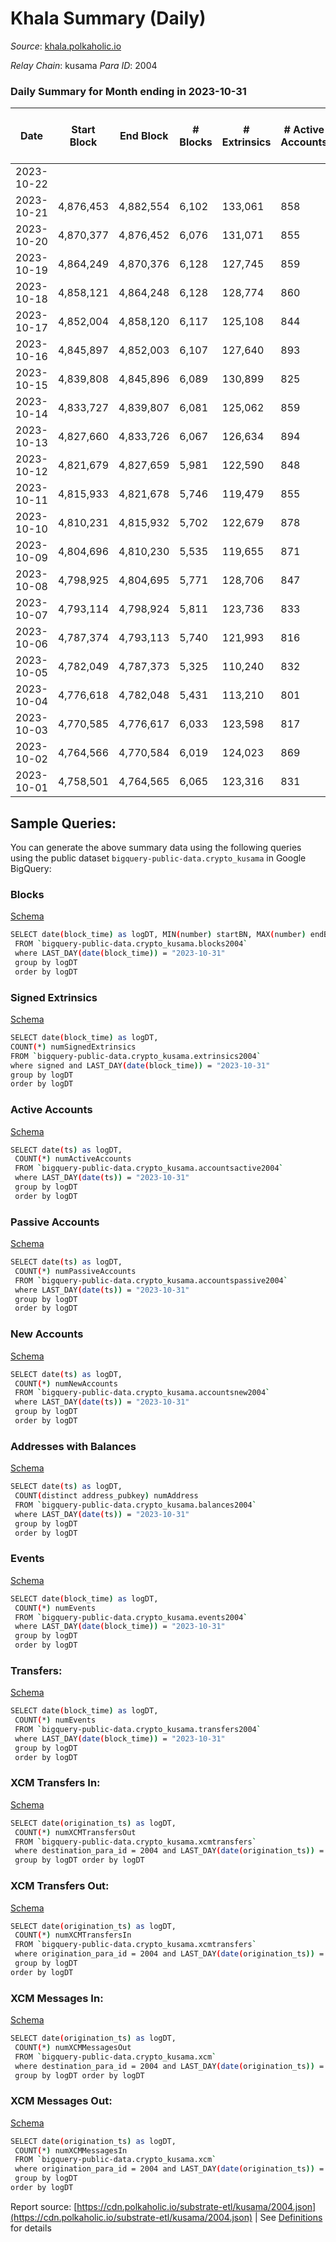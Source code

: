 # Khala Summary (Daily)

_Source_: [khala.polkaholic.io](https://khala.polkaholic.io)

*Relay Chain*: kusama
*Para ID*: 2004



### Daily Summary for Month ending in 2023-10-31


| Date    | Start Block | End Block | # Blocks | # Extrinsics | # Active Accounts | # Passive Accounts | # New Accounts | # Addresses | # Events  | # Transfers ($USD) | # XCM Transfers In ($USD) | # XCM Transfers Out ($USD) | # XCM In | # XCM Out | Issues |
|---------|-------------|-----------|----------|--------------|-------------------|--------------------|----------------|-------------|-----------|--------------------|---------------------------|----------------------------|----------|-----------|--------|
| 2023-10-22 |  |  |  |  |  |  |  |  |  |   |   |   |  |  |  |
| 2023-10-21 | 4,876,453 | 4,882,554 | 6,102 | 133,061 | 858 | 432 | 69 | 25,849 | 2,076,917 | 120,485 ($177,124.97) | 1 ($0.74) | 2 ($0.69) | 1 | 2 |  |
| 2023-10-20 | 4,870,377 | 4,876,452 | 6,076 | 131,071 | 855 | 537 | 18 | 25,847 | 2,084,870 | 118,729 ($169,091.21) | 1 ($515.49) |   | 1 |  |  |
| 2023-10-19 | 4,864,249 | 4,870,376 | 6,128 | 127,745 | 859 | 443 | 13 | 25,849 | 2,056,968 | 119,901 ($577,131.35) | 1 ($92.92) | 1 ($37.42) | 3 | 4 |  |
| 2023-10-18 | 4,858,121 | 4,864,248 | 6,128 | 128,774 | 860 | 519 | 27 | 25,856 | 2,067,333 | 120,526 ($695,012.04) |   | 2 ($91.79) |  | 2 |  |
| 2023-10-17 | 4,852,004 | 4,858,120 | 6,117 | 125,108 | 844 | 466 | 11 | 25,845 | 2,031,606 | 116,963 ($179,426.45) |   | 1 ($32.39) | 2 | 3 |  |
| 2023-10-16 | 4,845,897 | 4,852,003 | 6,107 | 127,640 | 893 | 551 | 22 | 25,853 | 2,066,860 | 119,494 ($779,595.28) |   |   |  |  |  |
| 2023-10-15 | 4,839,808 | 4,845,896 | 6,089 | 130,899 | 825 | 475 | 21 | 25,847 | 2,095,480 | 121,960 ($1,144,578.79) | 2 ($182.43) | 1 ($5.77) | 2 | 2 |  |
| 2023-10-14 | 4,833,727 | 4,839,807 | 6,081 | 125,062 | 859 | 483 | 32 | 25,838 | 2,008,298 | 117,644 ($1,613,017.53) |   | 1 ($0.61) | 1 | 2 |  |
| 2023-10-13 | 4,827,660 | 4,833,726 | 6,067 | 126,634 | 894 | 512 | 31 | 25,817 | 2,032,923 | 118,501 ($681,039.57) | 2 ($197.57) | 4 ($390.07) | 4 | 6 |  |
| 2023-10-12 | 4,821,679 | 4,827,659 | 5,981 | 122,590 | 848 | 489 | 17 | 25,810 | 1,974,823 | 116,685 ($696,669.00) | 1 ($36.72) |   | 2 | 1 |  |
| 2023-10-11 | 4,815,933 | 4,821,678 | 5,746 | 119,479 | 855 | 426 | 23 | 25,802 | 1,918,379 | 113,462 ($309,580.25) |   | 2 ($18.08) | 1 | 5 |  |
| 2023-10-10 | 4,810,231 | 4,815,932 | 5,702 | 122,679 | 878 | 473 | 18 | 25,792 | 1,986,055 | 112,535 ($875,067.75) | 2 ($82.34) |   | 3 | 1 |  |
| 2023-10-09 | 4,804,696 | 4,810,230 | 5,535 | 119,655 | 871 | 416 | 24 | 25,790 | 1,926,330 | 110,452 ($320,540.20) |   |   |  |  |  |
| 2023-10-08 | 4,798,925 | 4,804,695 | 5,771 | 128,706 | 847 | 465 | 29 | 25,775 | 2,043,758 | 117,710 ($1,132,993.43) | 1 ($13.16) |   | 1 |  |  |
| 2023-10-07 | 4,793,114 | 4,798,924 | 5,811 | 123,736 | 833 | 368 | 27 | 25,771 | 1,946,718 | 110,738 ($418,727.12) |   | 1 ($0.73) |  | 1 |  |
| 2023-10-06 | 4,787,374 | 4,793,113 | 5,740 | 121,993 | 816 | 641 | 18 | 25,777 | 1,920,071 | 111,180 ($234,529.27) | 1 ($0.13) |   | 1 |  |  |
| 2023-10-05 | 4,782,049 | 4,787,373 | 5,325 | 110,240 | 832 | 461 | 36 | 25,808 | 1,764,720 | 103,607 ($512,422.71) |   | 2 ($187.24) | 3 | 6 |  |
| 2023-10-04 | 4,776,618 | 4,782,048 | 5,431 | 113,210 | 801 | 425 | 22 | 25,780 | 1,808,601 | 105,691 ($257,741.86) |   |   |  |  |  |
| 2023-10-03 | 4,770,585 | 4,776,617 | 6,033 | 123,598 | 817 | 456 | 16 | 25,789 | 1,986,978 | 117,390 ($665,067.22) | 2 ($18.98) | 1 ($3.85) | 3 | 3 |  |
| 2023-10-02 | 4,764,566 | 4,770,584 | 6,019 | 124,023 | 869 |  | 27 | 25,794 | 1,999,738 | 118,904 ($1,344,076.24) |   |   |  |  |  |
| 2023-10-01 | 4,758,501 | 4,764,565 | 6,065 | 123,316 | 831 | 404 | 37 | 25,784 | 2,006,440 | 117,256 ($472,541.53) | 1 ($18.77) | 1 ($16.92) | 1 | 1 |  |

## Sample Queries:
You can generate the above summary data using the following queries using the public dataset `bigquery-public-data.crypto_kusama` in Google BigQuery:


### Blocks 

[Schema](https://github.com/colorfulnotion/substrate-etl/blob/main/schema/blocks.json)

```bash
SELECT date(block_time) as logDT, MIN(number) startBN, MAX(number) endBN, COUNT(*) numBlocks 
 FROM `bigquery-public-data.crypto_kusama.blocks2004`  
 where LAST_DAY(date(block_time)) = "2023-10-31" 
 group by logDT 
 order by logDT
```

### Signed Extrinsics 

[Schema](https://github.com/colorfulnotion/substrate-etl/blob/main/schema/extrinsics.json)

```bash
SELECT date(block_time) as logDT, 
COUNT(*) numSignedExtrinsics 
FROM `bigquery-public-data.crypto_kusama.extrinsics2004`  
where signed and LAST_DAY(date(block_time)) = "2023-10-31" 
group by logDT 
order by logDT
```

### Active Accounts 

[Schema](https://github.com/colorfulnotion/substrate-etl/blob/main/schema/accountsactive.json)

```bash
SELECT date(ts) as logDT, 
 COUNT(*) numActiveAccounts 
 FROM `bigquery-public-data.crypto_kusama.accountsactive2004` 
 where LAST_DAY(date(ts)) = "2023-10-31" 
 group by logDT 
 order by logDT
```

### Passive Accounts 

[Schema](https://github.com/colorfulnotion/substrate-etl/blob/main/schema/accountspassive.json)

```bash
SELECT date(ts) as logDT, 
 COUNT(*) numPassiveAccounts 
 FROM `bigquery-public-data.crypto_kusama.accountspassive2004` 
 where LAST_DAY(date(ts)) = "2023-10-31" 
 group by logDT 
 order by logDT
```

### New Accounts 

[Schema](https://github.com/colorfulnotion/substrate-etl/blob/main/schema/accountsnew.json)

```bash
SELECT date(ts) as logDT, 
 COUNT(*) numNewAccounts 
 FROM `bigquery-public-data.crypto_kusama.accountsnew2004` 
 where LAST_DAY(date(ts)) = "2023-10-31" 
 group by logDT
 order by logDT
```

### Addresses with Balances 

[Schema](https://github.com/colorfulnotion/substrate-etl/blob/main/schema/balances.json)

```bash
SELECT date(ts) as logDT,
 COUNT(distinct address_pubkey) numAddress 
 FROM `bigquery-public-data.crypto_kusama.balances2004` 
 where LAST_DAY(date(ts)) = "2023-10-31" 
 group by logDT 
 order by logDT
```

### Events 

[Schema](https://github.com/colorfulnotion/substrate-etl/blob/main/schema/events.json)

```bash
SELECT date(block_time) as logDT, 
 COUNT(*) numEvents 
 FROM `bigquery-public-data.crypto_kusama.events2004` 
 where LAST_DAY(date(block_time)) = "2023-10-31" 
 group by logDT 
 order by logDT
```

### Transfers:

[Schema](https://github.com/colorfulnotion/substrate-etl/blob/main/schema/transfers.json)

```bash
SELECT date(block_time) as logDT, 
 COUNT(*) numEvents 
 FROM `bigquery-public-data.crypto_kusama.transfers2004` 
 where LAST_DAY(date(block_time)) = "2023-10-31" 
 group by logDT 
 order by logDT
```

### XCM Transfers In: 

[Schema](https://github.com/colorfulnotion/substrate-etl/blob/main/schema/xcmtransfers.json)

```bash
SELECT date(origination_ts) as logDT, 
 COUNT(*) numXCMTransfersOut 
 FROM `bigquery-public-data.crypto_kusama.xcmtransfers` 
 where destination_para_id = 2004 and LAST_DAY(date(origination_ts)) = "2023-10-31" 
 group by logDT order by logDT
```

### XCM Transfers Out: 

[Schema](https://github.com/colorfulnotion/substrate-etl/blob/main/schema/xcmtransfers.json)

```bash
SELECT date(origination_ts) as logDT, 
 COUNT(*) numXCMTransfersIn 
 FROM `bigquery-public-data.crypto_kusama.xcmtransfers` 
 where origination_para_id = 2004 and LAST_DAY(date(origination_ts)) = "2023-10-31" 
 group by logDT 
order by logDT
```

### XCM Messages In: 

[Schema](https://github.com/colorfulnotion/substrate-etl/blob/main/schema/xcm.json)

```bash
SELECT date(origination_ts) as logDT, 
 COUNT(*) numXCMMessagesOut 
 FROM `bigquery-public-data.crypto_kusama.xcm` 
 where destination_para_id = 2004 and LAST_DAY(date(origination_ts)) = "2023-10-31" 
 group by logDT order by logDT
```

### XCM Messages Out: 

[Schema](https://github.com/colorfulnotion/substrate-etl/blob/main/schema/xcm.json)

```bash
SELECT date(origination_ts) as logDT, 
 COUNT(*) numXCMMessagesIn 
 FROM `bigquery-public-data.crypto_kusama.xcm` 
 where origination_para_id = 2004 and LAST_DAY(date(origination_ts)) = "2023-10-31" 
 group by logDT 
order by logDT
```


Report source: [https://cdn.polkaholic.io/substrate-etl/kusama/2004.json](https://cdn.polkaholic.io/substrate-etl/kusama/2004.json) | See [Definitions](/DEFINITIONS.md) for details
